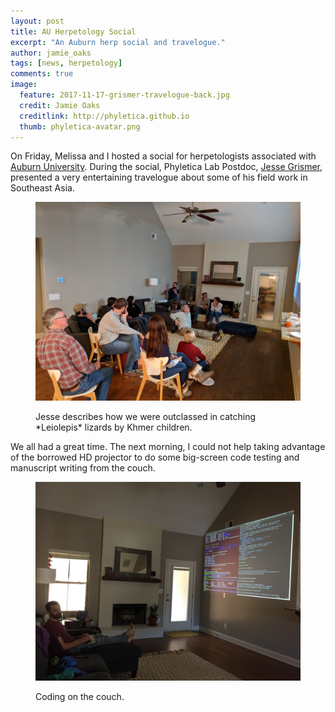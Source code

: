 ```yaml
---
layout: post
title: AU Herpetology Social
excerpt: "An Auburn herp social and travelogue."
author: jamie_oaks
tags: [news, herpetology]
comments: true
image:
  feature: 2017-11-17-grismer-travelogue-back.jpg
  credit: Jamie Oaks
  creditlink: http://phyletica.github.io
  thumb: phyletica-avatar.png
---
```


On Friday, Melissa and I hosted a social for herpetologists associated
with [Auburn University](http://www.auburn.edu/).
During the social, Phyletica Lab Postdoc, [Jesse
Grismer](https://www.ioes.ucla.edu/person/jesse-grismer/), presented a very
entertaining travelogue about some of his field work in Southeast Asia.

<figure>
    <a href="/images/2017-11-17-grismer-travelogue-front.jpg"><img src="/images/2017-11-17-grismer-travelogue-front.jpg"></a>
    <figcaption>
        <p class="figure-caption-box">
            <span class="center-if-single-line">
                Jesse describes how we were outclassed in catching *Leiolepis* lizards
                by Khmer children.
            </span>
        </p>
    </figcaption>
</figure>

We all had a great time.
The next morning, I could not help taking advantage of the borrowed HD
projector to do some big-screen code testing and manuscript writing from the
couch.

<figure>
    <a href="/images/2017-11-18-couch-coding.jpg"><img src="/images/2017-11-18-couch-coding.jpg"></a>
    <figcaption>
        <p class="figure-caption-box">
            <span class="center-if-single-line">
                Coding on the couch.
            </span>
        </p>
    </figcaption>
</figure>

